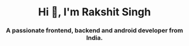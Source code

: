 <h1 align="center">Hi 👋, I'm Rakshit Singh</h1>
<h3 align="center">A passionate frontend, backend and android developer from India.</h3>
